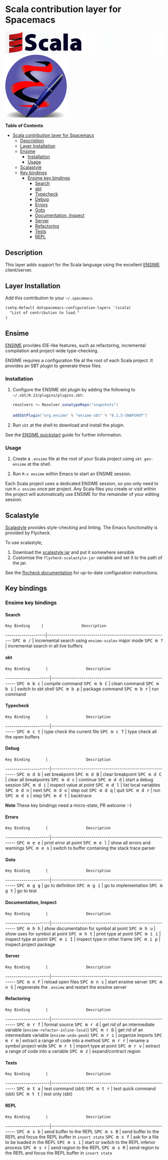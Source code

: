 # Scala contribution layer for Spacemacs

![logo_scala](img/scala.png) ![logo_ensime](img/ensime.png)

<!-- markdown-toc start - Don't edit this section. Run M-x markdown-toc/generate-toc again -->
**Table of Contents**

- [Scala contribution layer for Spacemacs](#scala-contribution-layer-for-spacemacs)
    - [Description](#description)
    - [Layer Installation](#layer-installation)
    - [Ensime](#ensime)
        - [Installation](#installation)
        - [Usage](#usage)
    - [Scalastyle](#scalastyle)
    - [Key bindings](#key-bindings)
        - [Ensime key bindings](#ensime-key-bindings)
            - [Search](#search)
            - [sbt](#sbt)
            - [Typecheck](#typecheck)
            - [Debug](#debug)
            - [Errors](#errors)
            - [Goto](#goto)
            - [Documentation, Inspect](#documentation-inspect)
            - [Server](#server)
            - [Refactoring](#refactoring)
            - [Tests](#tests)
            - [REPL](#repl)

<!-- markdown-toc end -->

## Description

This layer adds support for the Scala language using the excellent [ENSIME][]
client/server.

## Layer Installation

Add this contribution to your `~/.spacemacs`.

```elisp
(setq-default dotspacemacs-configuration-layers '(scala)
  "List of contribution to load."
)
```

## Ensime

[ENSIME][] provides IDE-like features, such as refactoring, incremental
compilation and project-wide type-checking.

ENSIME requires a configuration file at the root of each Scala project. It
provides an SBT plugin to generate these files.

### Installation

1. Configure the ENSIME sbt plugin by adding the following to
   `~/.sbt/0.13/plugins/plugins.sbt`:

   ```scala
   resolvers += Resolver.sonatypeRepo("snapshots")

   addSbtPlugin("org.ensime" % "ensime-sbt" % "0.1.5-SNAPSHOT")
   ```

2. Run `sbt` at the shell to download and install the plugin.

See the [ENSIME quickstart][] guide for further information.

### Usage

1. Create a `.ensime` file at the root of your Scala project using `sbt
   gen-ensime` at the shell.

2. Run `M-x ensime` within Emacs to start an ENSIME session.

Each Scala project uses a dedicated ENSIME session, so you only need to run `M-x
ensime` once per project. Any Scala files you create or visit within the project
will automatically use ENSIME for the remainder of your editing session.

## Scalastyle

[Scalastyle][] provides style-checking and linting. The Emacs functionality is
provided by Flycheck.

To use scalastyle,

1. Download the [scalastyle jar][] and put it somewhere sensible
2. Customise the `flycheck-scalastyle-jar` variable and set it to the path of
   the jar.

See the [flycheck documentation][] for up-to-date configuration instructions.

## Key bindings

### Ensime key bindings

#### Search

    Key Binding     |                 Description
--------------------|------------------------------------------------------------
<kbd>SPC m /</kbd>  | incremental search using `ensime-scalex` major mode
<kbd>SPC m ?</kbd>  | incremental search in all live buffers

#### sbt

    Key Binding       |                 Description
----------------------|------------------------------------------------------------
<kbd>SPC m b c</kbd>  | compile command
<kbd>SPC m b C</kbd>  | clean command
<kbd>SPC m b i</kbd>  | switch to sbt shell
<kbd>SPC m b p</kbd>  | package command
<kbd>SPC m b r</kbd>  | run command

#### Typecheck

    Key Binding       |                 Description
----------------------|------------------------------------------------------------
<kbd>SPC m c t</kbd>  | type check the current file
<kbd>SPC m c T</kbd>  | type check all the open buffers

#### Debug

    Key Binding       |                 Description
----------------------|------------------------------------------------------------
<kbd>SPC m d b</kbd>  | set breakpoint
<kbd>SPC m d B</kbd>  | clear breakpoint
<kbd>SPC m d C</kbd>  | clear all breakpoints
<kbd>SPC m d c</kbd>  | continue
<kbd>SPC m d d</kbd>  | start a debug session
<kbd>SPC m d i</kbd>  | inspect value at point
<kbd>SPC m d l</kbd>  | list local variables
<kbd>SPC m d n</kbd>  | next
<kbd>SPC m d o</kbd>  | step out
<kbd>SPC m d q</kbd>  | quit
<kbd>SPC m d r</kbd>  | run
<kbd>SPC m d s</kbd>  | step
<kbd>SPC m d t</kbd>  | backtrace

**Note** These key bindings need a micro-state, PR welcome :-)

#### Errors

    Key Binding       |                 Description
----------------------|------------------------------------------------------------
<kbd>SPC m e e</kbd>  | print error at point
<kbd>SPC m e l</kbd>  | show all errors and warnings
<kbd>SPC m e s</kbd>  | switch to buffer containing the stack trace parser

#### Goto

    Key Binding       |                 Description
----------------------|------------------------------------------------------------
<kbd>SPC m g g</kbd>  | go to definition
<kbd>SPC m g i</kbd>  | go to implementation
<kbd>SPC m g t</kbd>  | go to test

#### Documentation, Inspect

    Key Binding       |                 Description
----------------------|------------------------------------------------------------
<kbd>SPC m h h</kbd>  | show documentation for symbol at point
<kbd>SPC m h u</kbd>  | show uses for symbol at point
<kbd>SPC m h t</kbd>  | print type at point
<kbd>SPC m i i</kbd>  | inspect type at point
<kbd>SPC m i I</kbd>  | inspect type in other frame
<kbd>SPC m i p</kbd>  | inspect project package

#### Server

    Key Binding       |                 Description
----------------------|------------------------------------------------------------
<kbd>SPC m n F</kbd>  | reload open files
<kbd>SPC m n s</kbd>  | start ensime server
<kbd>SPC m n S</kbd>  | regenerate the `.ensime` and restart the ensime server

#### Refactoring

    Key Binding       |                 Description
----------------------|------------------------------------------------------------
<kbd>SPC m r f</kbd>  | format source
<kbd>SPC m r d</kbd>  | get rid of an intermediate variable (`ensime-refactor-inline-local`)
<kbd>SPC m r D</kbd>  | get rid of an intermediate variable (`ensime-undo-peek`)
<kbd>SPC m r i</kbd>  | organize imports
<kbd>SPC m r m</kbd>  | extract a range of code into a method
<kbd>SPC m r r</kbd>  | rename a symbol project wide
<kbd>SPC m r t</kbd>  | import type at point
<kbd>SPC m r v</kbd>  | extract a range of code into a variable
<kbd>SPC m z</kbd>    | expand/contract region

#### Tests

    Key Binding       |                 Description
----------------------|------------------------------------------------------------
<kbd>SPC m t a</kbd>  | test command (sbt)
<kbd>SPC m t r</kbd>  | test quick command (sbt)
<kbd>SPC m t t</kbd>  | test only (sbt)

#### REPL

    Key Binding       |                 Description
----------------------|------------------------------------------------------------
<kbd>SPC m s b</kbd>  | send buffer to the REPL
<kbd>SPC m s B</kbd>  | send buffer to the REPL and focus the REPL buffer in `insert state`
<kbd>SPC m s f</kbd>  | ask for a file to be loaded in the REPL
<kbd>SPC m s i</kbd>  | start or switch to the REPL inferior process
<kbd>SPC m s r</kbd>  | send region to the REPL
<kbd>SPC m s R</kbd>  | send region to the REPL and focus the REPL buffer in `insert state`

[ENSIME quickstart]: https://github.com/ensime/ensime-server/wiki/Quick-Start-Guide#installing-the-ensime-sbt-plugin
[ENSIME]: https://github.com/ensime
[Scalastyle]: http://flycheck.readthedocs.org/en/latest/guide/languages.html#el.flycheck-checker.scala-scalastyle
[dotensime]: https://github.com/ensime/ensime-server/wiki/Example-Configuration-File
[flycheck documentation]: http://flycheck.readthedocs.org/en/latest/guide/languages.html#el.flycheck-checker.scala-scalastyle
[sbt-plugin]: https://github.com/ensime/ensime-server/wiki/Quick-Start-Guide#installing-the-ensime-sbt-plugin
[sbt]: http://www.scala-sbt.org/
[scalastyle jar]: https://oss.sonatype.org/content/repositories/releases/org/scalastyle/scalastyle_2.11/0.6.0/
